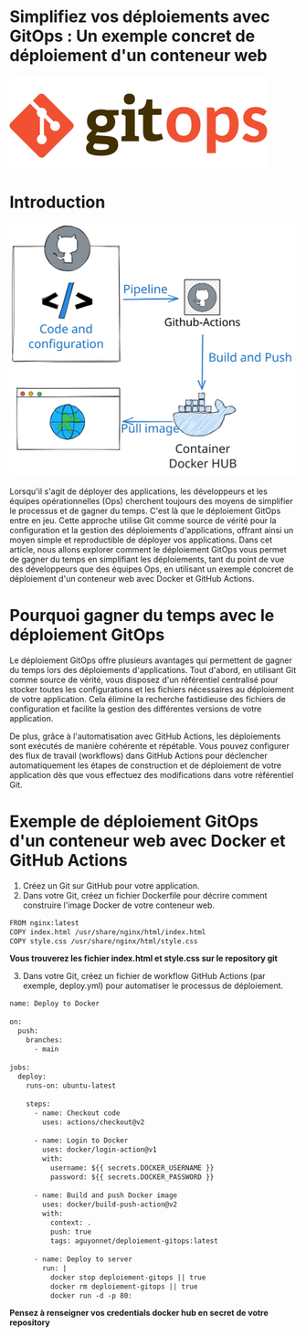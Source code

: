 # Simplifiez vos déploiements avec GitOps : Un exemple concret de déploiement d'un conteneur web
![Logo](img/gitops-logo.png)

# Introduction
![Scheme](img/scheme.svg)

Lorsqu'il s'agit de déployer des applications, les développeurs et les équipes opérationnelles (Ops) cherchent toujours des moyens de simplifier le processus et de gagner du temps. C'est là que le déploiement GitOps entre en jeu. Cette approche utilise Git comme source de vérité pour la configuration et la gestion des déploiements d'applications, offrant ainsi un moyen simple et reproductible de déployer vos applications. Dans cet article, nous allons explorer comment le déploiement GitOps vous permet de gagner du temps en simplifiant les déploiements, tant du point de vue des développeurs que des équipes Ops, en utilisant un exemple concret de déploiement d'un conteneur web avec Docker et GitHub Actions.

# Pourquoi gagner du temps avec le déploiement GitOps
Le déploiement GitOps offre plusieurs avantages qui permettent de gagner du temps lors des déploiements d'applications. Tout d'abord, en utilisant Git comme source de vérité, vous disposez d'un référentiel centralisé pour stocker toutes les configurations et les fichiers nécessaires au déploiement de votre application. Cela élimine la recherche fastidieuse des fichiers de configuration et facilite la gestion des différentes versions de votre application.

De plus, grâce à l'automatisation avec GitHub Actions, les déploiements sont exécutés de manière cohérente et répétable. Vous pouvez configurer des flux de travail (workflows) dans GitHub Actions pour déclencher automatiquement les étapes de construction et de déploiement de votre application dès que vous effectuez des modifications dans votre référentiel Git.

# Exemple de déploiement GitOps d'un conteneur web avec Docker et GitHub Actions
1. Créez un Git sur GitHub pour votre application.
2. Dans votre Git, créez un fichier Dockerfile pour décrire comment construire l'image Docker de votre conteneur web.
```
FROM nginx:latest
COPY index.html /usr/share/nginx/html/index.html
COPY style.css /usr/share/nginx/html/style.css
```
**Vous trouverez les fichier index.html et style.css sur le repository git**

3. Dans votre Git, créez un fichier de workflow GitHub Actions (par exemple, deploy.yml) pour automatiser le processus de déploiement.
```
name: Deploy to Docker

on:
  push:
    branches:
      - main

jobs:
  deploy:
    runs-on: ubuntu-latest

    steps:
      - name: Checkout code
        uses: actions/checkout@v2

      - name: Login to Docker
        uses: docker/login-action@v1
        with:
          username: ${{ secrets.DOCKER_USERNAME }}
          password: ${{ secrets.DOCKER_PASSWORD }}

      - name: Build and push Docker image
        uses: docker/build-push-action@v2
        with:
          context: .
          push: true
          tags: aguyonnet/deploiement-gitops:latest

      - name: Deploy to server
        run: |
          docker stop deploiement-gitops || true
          docker rm deploiement-gitops || true
          docker run -d -p 80:
```
**Pensez à renseigner vos credentials docker hub en secret de votre repository**
